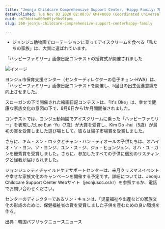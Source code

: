 ```yaml
---
title: "Jeonju Childcare Comprehensive Support Center、「Happy Family」写真日記コンテスト賞"
datePublished: Tue Nov 03 2020 02:00:07 GMT+0000 (Coordinated Universal Time)
cuid: cm73dotbw000e09jv9bs9fpeu
slug: 260-jeonju-childcare-comprehensive-support-centerhappy-family

---
```



- ジョンジュ動物園でローテーションに乗ってアイスクリームを食べる「私たちの家族」は、大賞に選ばれています。

「ハッピーファミリー」画像日記コンテストの授賞式が開催されました

![イメージ](https://cdn.hashnode.com/res/hashnode/image/upload/v1739453475998/419488dd-974e-4c55-8482-b1e7bf7e5518.jpeg)

ヨンジュ市保育支援センター（センターディレクターの息子キョン-HWA）は、「ハッピーファミリー」画像日記コンテストを開催し、5回目の出生促進意識を向上させました。

スローガンの下で開催された絵画日記コンテストは、「It's Oke」は、幸せで健康な家族文化の意図の下で、8月6日から1か月間開催されました。

コンテストでは、ヨンジュ動物園でアイスクリームに乗った「ハッピーファミリー」を表現したLee Eun -Yu（7歳）が大賞を受賞し、Kim Do -hui（5歳）が最初の賞を受賞しました遊び場として。彼らは陽子市場賞を受賞しました。

さらに、キム・スン・ロックとチャン・ハン・ティオールの子供たちは、オハイオ・ソ・ヨン、ソ・ヨンジ、ユン・ス・ジ、ジュ・ヒョンジュン、オハ・ユ・ガンを優秀賞を受賞しました。さらに、参加したすべての子供に個別のリスティングと怪我が届けられました。

ジョンジュシティチャイルドケアサポートセンターは、来月クリスマスイベントや幸せな家族文化のキャンペーンを開催する予定です。詳細については、Jeonju Childcare Support Center Webサイト（jeonjuscc.or.kr）を参照するか、電話でお問い合わせください。

センターのディレクターであるソン・キョンは、「児童福祉や出産などの家族文化の形成のために、保健福祉省の賞を受賞しました子供を産むための良い環境を作る。

出典：韓国パブリックニュースニュース